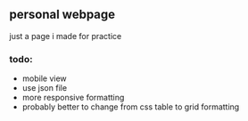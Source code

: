 personal webpage
---
just a page i made for practice

### todo:
+ mobile view
+ use json file
+ more responsive formatting
+ probably better to change from css table to grid formatting
